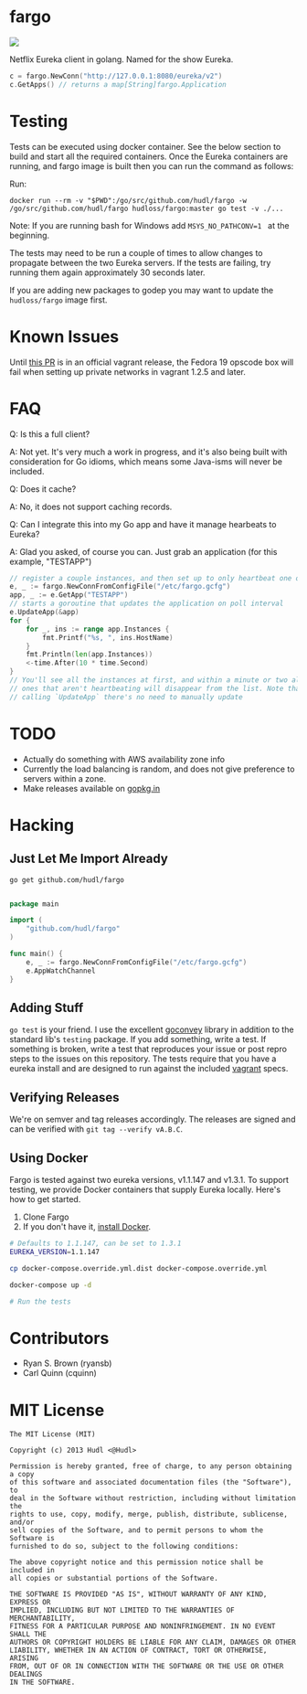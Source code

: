 # fargo
[![](https://img.shields.io/badge/hudl-OSS-orange.svg)](http://hudl.github.io/)

Netflix Eureka client in golang. Named for the show Eureka.

```go
c = fargo.NewConn("http://127.0.0.1:8080/eureka/v2")
c.GetApps() // returns a map[String]fargo.Application
```

# Testing

Tests can be executed using docker container. See the below section to build and start 
all the required containers. Once the Eureka containers are running, and fargo image is built then you can run the command as follows:

Run:
```
docker run --rm -v "$PWD":/go/src/github.com/hudl/fargo -w /go/src/github.com/hudl/fargo hudloss/fargo:master go test -v ./...
```
Note: If you are running bash for Windows add `MSYS_NO_PATHCONV=1 ` at the beginning.

The tests may need to be run a couple of times to allow changes to propagate
between the two Eureka servers. If the tests are failing, try running them again
approximately 30 seconds later.

If you are adding new packages to godep you may want to update the `hudloss/fargo` image first.

# Known Issues

Until [this PR](https://github.com/mitchellh/vagrant/pull/2742) is in an
official vagrant release, the Fedora 19 opscode box will fail when setting up
private networks in vagrant 1.2.5 and later.

# FAQ

Q: Is this a full client?

A: Not yet. It's very much a work in progress, and it's also being built with
consideration for Go idioms, which means some Java-isms will never be included.

Q: Does it cache?

A: No, it does not support caching records.

Q: Can I integrate this into my Go app and have it manage hearbeats to Eureka?

A: Glad you asked, of course you can. Just grab an application (for this example,
"TESTAPP")

```go
// register a couple instances, and then set up to only heartbeat one of them
e, _ := fargo.NewConnFromConfigFile("/etc/fargo.gcfg")
app, _ := e.GetApp("TESTAPP")
// starts a goroutine that updates the application on poll interval
e.UpdateApp(&app)
for {
    for _, ins := range app.Instances {
        fmt.Printf("%s, ", ins.HostName)
    }
    fmt.Println(len(app.Instances))
    <-time.After(10 * time.Second)
}
// You'll see all the instances at first, and within a minute or two all the
// ones that aren't heartbeating will disappear from the list. Note that after
// calling `UpdateApp` there's no need to manually update
```

# TODO

* Actually do something with AWS availability zone info
* Currently the load balancing is random, and does not give preference to
  servers within a zone.
* Make releases available on [gopkg.in](http://gopkg.in)

# Hacking

## Just Let Me Import Already

`go get github.com/hudl/fargo`

```go

package main

import (
    "github.com/hudl/fargo"
)

func main() {
    e, _ := fargo.NewConnFromConfigFile("/etc/fargo.gcfg")
    e.AppWatchChannel
}

```

## Adding Stuff

`go test` is your friend. I use the excellent [goconvey](http://goconvey.co/)
library in addition to the standard lib's `testing` package. If you add
something, write a test. If something is broken, write a test that reproduces
your issue or post repro steps to the issues on this repository. The tests
require that you have a eureka install and are designed to run against the
included [vagrant](http://vagrantup.com) specs.

## Verifying Releases

We're on semver and tag releases accordingly. The releases are signed and can
be verified with `git tag --verify vA.B.C`.

## Using Docker

Fargo is tested against two eureka versions, v1.1.147 and v1.3.1. To support
testing, we provide Docker containers that supply Eureka locally. Here's how to
get started.

1. Clone Fargo
1. If you don't have it, [install Docker](https://docs.docker.com/).

```bash
# Defaults to 1.1.147, can be set to 1.3.1
EUREKA_VERSION=1.1.147

cp docker-compose.override.yml.dist docker-compose.override.yml

docker-compose up -d

# Run the tests
```


# Contributors

* Ryan S. Brown (ryansb)
* Carl Quinn (cquinn)

# MIT License

```
The MIT License (MIT)

Copyright (c) 2013 Hudl <@Hudl>

Permission is hereby granted, free of charge, to any person obtaining a copy
of this software and associated documentation files (the "Software"), to
deal in the Software without restriction, including without limitation the
rights to use, copy, modify, merge, publish, distribute, sublicense, and/or
sell copies of the Software, and to permit persons to whom the Software is
furnished to do so, subject to the following conditions:

The above copyright notice and this permission notice shall be included in
all copies or substantial portions of the Software.

THE SOFTWARE IS PROVIDED "AS IS", WITHOUT WARRANTY OF ANY KIND, EXPRESS OR
IMPLIED, INCLUDING BUT NOT LIMITED TO THE WARRANTIES OF MERCHANTABILITY,
FITNESS FOR A PARTICULAR PURPOSE AND NONINFRINGEMENT. IN NO EVENT SHALL THE
AUTHORS OR COPYRIGHT HOLDERS BE LIABLE FOR ANY CLAIM, DAMAGES OR OTHER
LIABILITY, WHETHER IN AN ACTION OF CONTRACT, TORT OR OTHERWISE, ARISING
FROM, OUT OF OR IN CONNECTION WITH THE SOFTWARE OR THE USE OR OTHER DEALINGS
IN THE SOFTWARE.
```
